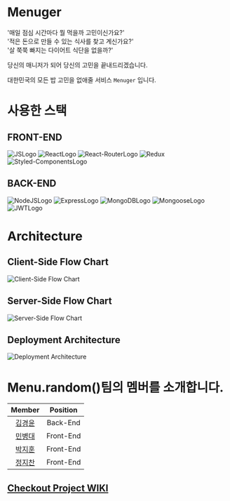 # Menuger

'매일 점심 시간마다 뭘 먹을까 고민이신가요?'  
'적은 돈으로 만들 수 있는 식사를 찾고 계신가요?'  
'살 쭉쭉 빠지는 다이어트 식단을 없을까?'

당신의 매니저가 되어 당신의 고민을 끝내드리겠습니다.

대한민국의 모든 밥 고민을 없애줄 서비스 `Menuger` 입니다.


# 사용한 스택

## FRONT-END

![JSLogo](https://img.shields.io/badge/FRONT-JAVASCRIPT-yellow?style=for-the-badge&logo=javascript)
![ReactLogo](https://img.shields.io/badge/FRONT-REACT-9cf?style=for-the-badge&logo=react)
![React-RouterLogo](https://img.shields.io/badge/FRONT-REACT--ROUTER-critical?style=for-the-badge&logo=react-router)
![Redux](https://img.shields.io/badge/FRONT-redux-%23593d88.svg?style=for-the-badge&logo=redux&logoColor=white)
![Styled-ComponentsLogo](https://img.shields.io/badge/FRONT-Styled--Components-ff69b4?style=for-the-badge&logo=styled-components)

## BACK-END

![NodeJSLogo](https://img.shields.io/badge/BACK-NODEJS-green?style=for-the-badge&logo=node.js)
![ExpressLogo](https://img.shields.io/badge/BACK-EXPRESS-black?style=for-the-badge&logo=express)
![MongoDBLogo](https://img.shields.io/badge/BACK-MONGODB-success?style=for-the-badge&logo=mongodb)
![MongooseLogo](https://img.shields.io/badge/BACK-Mongoose-red?style=for-the-badge)
![JWTLogo](https://img.shields.io/badge/BACK-JSON--WEB--TOKEN-inactive?style=for-the-badge&logo=json-web-tokens)

# Architecture

## Client-Side Flow Chart

![Client-Side Flow Chart](https://user-images.githubusercontent.com/68040092/132609805-089a4045-d54c-411a-9dac-b7f081336846.png)

## Server-Side Flow Chart

![Server-Side Flow Chart](https://user-images.githubusercontent.com/68040092/135194280-ec21154d-b30b-425d-8543-ac7cc2622613.png)

## Deployment Architecture

![Deployment Architecture](https://user-images.githubusercontent.com/38288479/135580783-6fb04ca7-690c-4d12-a374-a311a7b212f5.png)

# Menu.random()팀의 멤버를 소개합니다.

|                  Member                   | Position  |
| :---------------------------------------: | :-------: |
|  [김경윤](https://github.com/Soujiro-a)   | Back-End  |
| [민병대](https://github.com/minbyoungdae) | Front-End |
|   [박지훈](https://github.com/jihunv8)    | Front-End |
|    [정지찬](https://github.com/jch422)    | Front-End |

## [Checkout Project WIKI](https://github.com/codestates/Menuger/wiki)

